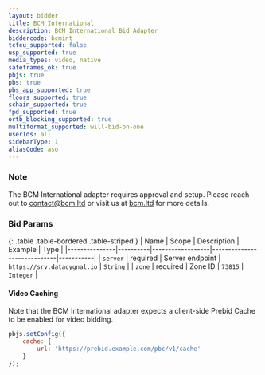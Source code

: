 ```yaml
---
layout: bidder
title: BCM International
description: BCM International Bid Adapter
biddercode: bcmint
tcfeu_supported: false
usp_supported: true
media_types: video, native
safeframes_ok: true
pbjs: true
pbs: true
pbs_app_supported: true
floors_supported: true
schain_supported: true
fpd_supported: true
ortb_blocking_supported: true
multiformat_supported: will-bid-on-one
userIds: all
sidebarType: 1
aliasCode: aso
---
```

### Note

The BCM International adapter requires approval and setup. Please reach out to <contact@bcm.ltd> or visit us at [bcm.ltd](https://bcm.ltd) for more details.

### Bid Params

{: .table .table-bordered .table-striped }
| Name          | Scope    | Description      | Example                     | Type      |
|---------------|----------|------------------|-----------------------------|-----------|
| `server`      | required | Server endpoint  | `https://srv.datacygnal.io` | `String`  |
| `zone`        | required | Zone ID          | `73815`                     | `Integer` |

#### Video Caching

Note that the BCM International adapter expects a client-side Prebid Cache to be enabled for video bidding.

```js
pbjs.setConfig({
    cache: {
        url: 'https://prebid.example.com/pbc/v1/cache'
    }
});
```
